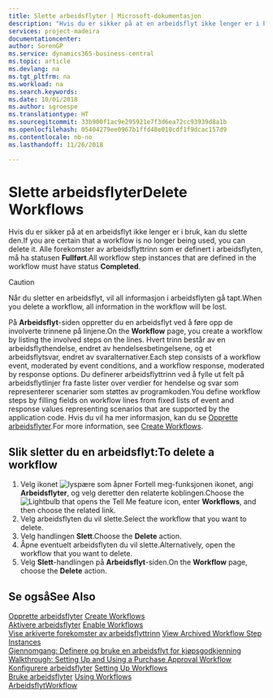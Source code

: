 ```yaml
---
title: Slette arbeidsflyter | Microsoft-dokumentasjon
description: "Hvis du er sikker på at en arbeidsflyt ikke lenger er i bruk, kan du slette den. Alle forekomster av arbeidsflyttrinn som er definert i arbeidsflyten, må ha statusen **Fullført**."
services: project-madeira
documentationcenter: 
author: SorenGP
ms.service: dynamics365-business-central
ms.topic: article
ms.devlang: na
ms.tgt_pltfrm: na
ms.workload: na
ms.search.keywords: 
ms.date: 10/01/2018
ms.author: sgroespe
ms.translationtype: HT
ms.sourcegitcommit: 33b900f1ac9e295921e7f3d6ea72cc93939d8a1b
ms.openlocfilehash: 05404279ee0967b1ffd48e010cdf1f9dcac157d9
ms.contentlocale: nb-no
ms.lasthandoff: 11/26/2018

---
```

# <a name="delete-workflows"></a><span data-ttu-id="2cac5-104">Slette arbeidsflyter</span><span class="sxs-lookup"><span data-stu-id="2cac5-104">Delete Workflows</span></span>
<span data-ttu-id="2cac5-105">Hvis du er sikker på at en arbeidsflyt ikke lenger er i bruk, kan du slette den.</span><span class="sxs-lookup"><span data-stu-id="2cac5-105">If you are certain that a workflow is no longer being used, you can delete it.</span></span> <span data-ttu-id="2cac5-106">Alle forekomster av arbeidsflyttrinn som er definert i arbeidsflyten, må ha statusen **Fullført**.</span><span class="sxs-lookup"><span data-stu-id="2cac5-106">All workflow step instances that are defined in the workflow must have status **Completed**.</span></span>  

> [!CAUTION]  
>  <span data-ttu-id="2cac5-107">Når du sletter en arbeidsflyt, vil all informasjon i arbeidsflyten gå tapt.</span><span class="sxs-lookup"><span data-stu-id="2cac5-107">When you delete a workflow, all information in the workflow will be lost.</span></span>  

 <span data-ttu-id="2cac5-108">På **Arbeidsflyt**-siden oppretter du en arbeidsflyt ved å føre opp de involverte trinnene på linjene.</span><span class="sxs-lookup"><span data-stu-id="2cac5-108">On the **Workflow** page, you create a workflow by listing the involved steps on the lines.</span></span> <span data-ttu-id="2cac5-109">Hvert trinn består av en arbeidsflythendelse, endret av hendelsesbetingelsene, og et arbeidsflytsvar, endret av svaralternativer.</span><span class="sxs-lookup"><span data-stu-id="2cac5-109">Each step consists of a workflow event, moderated by event conditions, and a workflow response, moderated by response options.</span></span> <span data-ttu-id="2cac5-110">Du definerer arbeidsflyttrinn ved å fylle ut felt på arbeidsflytlinjer fra faste lister over verdier for hendelse og svar som representerer scenarier som støttes av programkoden.</span><span class="sxs-lookup"><span data-stu-id="2cac5-110">You define workflow steps by filling fields on workflow lines from fixed lists of event and response values representing scenarios that are supported by the application code.</span></span> <span data-ttu-id="2cac5-111">Hvis du vil ha mer informasjon, kan du se [Opprette arbeidsflyter](across-how-to-create-workflows.md).</span><span class="sxs-lookup"><span data-stu-id="2cac5-111">For more information, see [Create Workflows](across-how-to-create-workflows.md).</span></span>  

## <a name="to-delete-a-workflow"></a><span data-ttu-id="2cac5-112">Slik sletter du en arbeidsflyt:</span><span class="sxs-lookup"><span data-stu-id="2cac5-112">To delete a workflow</span></span>  
1.  <span data-ttu-id="2cac5-113">Velg ikonet ![lyspære som åpner Fortell meg-funksjonen](media/ui-search/search_small.png "Fortell hva du vil gjøre") ikonet, angi **Arbeidsflyter**, og velg deretter den relaterte koblingen.</span><span class="sxs-lookup"><span data-stu-id="2cac5-113">Choose the ![Lightbulb that opens the Tell Me feature](media/ui-search/search_small.png "Tell me what you want to do") icon, enter **Workflows**, and then choose the related link.</span></span>  
2.  <span data-ttu-id="2cac5-114">Velg arbeidsflyten du vil slette.</span><span class="sxs-lookup"><span data-stu-id="2cac5-114">Select the workflow that you want to delete.</span></span>  
3.  <span data-ttu-id="2cac5-115">Velg handlingen **Slett**.</span><span class="sxs-lookup"><span data-stu-id="2cac5-115">Choose the **Delete** action.</span></span>  
4.  <span data-ttu-id="2cac5-116">Åpne eventuelt arbeidsflyten du vil slette.</span><span class="sxs-lookup"><span data-stu-id="2cac5-116">Alternatively, open the workflow that you want to delete.</span></span>  
5.  <span data-ttu-id="2cac5-117">Velg **Slett**-handlingen på **Arbeidsflyt**-siden.</span><span class="sxs-lookup"><span data-stu-id="2cac5-117">On the **Workflow** page, choose the **Delete** action.</span></span>  

## <a name="see-also"></a><span data-ttu-id="2cac5-118">Se også</span><span class="sxs-lookup"><span data-stu-id="2cac5-118">See Also</span></span>  
 <span data-ttu-id="2cac5-119">[Opprette arbeidsflyter](across-how-to-create-workflows.md) </span><span class="sxs-lookup"><span data-stu-id="2cac5-119">[Create Workflows](across-how-to-create-workflows.md) </span></span>  
 <span data-ttu-id="2cac5-120">[Aktivere arbeidsflyter](across-how-to-enable-workflows.md) </span><span class="sxs-lookup"><span data-stu-id="2cac5-120">[Enable Workflows](across-how-to-enable-workflows.md) </span></span>  
 <span data-ttu-id="2cac5-121">[Vise arkiverte forekomster av arbeidsflyttrinn](across-how-to-view-archived-workflow-step-instances.md) </span><span class="sxs-lookup"><span data-stu-id="2cac5-121">[View Archived Workflow Step Instances](across-how-to-view-archived-workflow-step-instances.md) </span></span>  
 <span data-ttu-id="2cac5-122">[Gjennomgang: Definere og bruke en arbeidsflyt for kjøpsgodkjenning](walkthrough-setting-up-and-using-a-purchase-approval-workflow.md) </span><span class="sxs-lookup"><span data-stu-id="2cac5-122">[Walkthrough: Setting Up and Using a Purchase Approval Workflow](walkthrough-setting-up-and-using-a-purchase-approval-workflow.md) </span></span>  
 <span data-ttu-id="2cac5-123">[Konfigurere arbeidsflyter](across-set-up-workflows.md) </span><span class="sxs-lookup"><span data-stu-id="2cac5-123">[Setting Up Workflows](across-set-up-workflows.md) </span></span>  
 <span data-ttu-id="2cac5-124">[Bruke arbeidsflyter](across-use-workflows.md) </span><span class="sxs-lookup"><span data-stu-id="2cac5-124">[Using Workflows](across-use-workflows.md) </span></span>  
 [<span data-ttu-id="2cac5-125">Arbeidsflyt</span><span class="sxs-lookup"><span data-stu-id="2cac5-125">Workflow</span></span>](across-workflow.md)   

